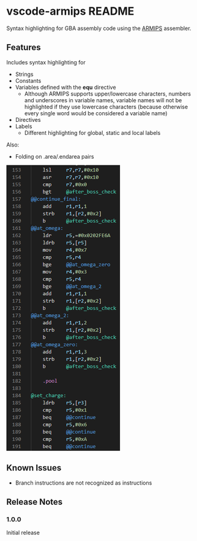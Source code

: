 # vscode-armips README

Syntax highlighting for GBA assembly code using the [ARMIPS](https://github.com/Kingcom/armips) assembler.

## Features

Includes syntax highlighting for

- Strings
- Constants
- Variables defined with the __equ__ directive
    - Although ARMIPS supports upper/lowercase characters, numbers and underscores in variable names, variable names will not be highlighted if they use lowercase characters (because otherwise every single word would be considered a variable name)
- Directives
- Labels
    - Different highlighting for global, static and local labels
    
Also:

- Folding on .area/.endarea pairs

![Syntax highlighting example](images/example.png)

## Known Issues

- Branch instructions are not recognized as instructions

## Release Notes

### 1.0.0

Initial release
